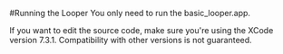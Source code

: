 #Running the Looper
You only need to run the basic_looper.app. 

If you want to edit the source code, make sure you're using the XCode version 7.3.1. Compatibility with other versions is not guaranteed.
